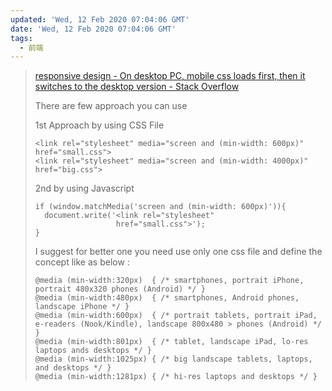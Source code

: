 ```yaml
---
updated: 'Wed, 12 Feb 2020 07:04:06 GMT'
date: 'Wed, 12 Feb 2020 07:04:06 GMT'
tags:
  - 前端
---
```


> [responsive design - On desktop PC, mobile css loads first, then it switches to the desktop version - Stack Overflow](https://stackoverflow.com/questions/53590786/on-desktop-pc-mobile-css-loads-first-then-it-switches-to-the-desktop-version)
>
> There are few approach you can use
>
> 1st Approach by using CSS File
>
> ```
> <link rel="stylesheet" media="screen and (min-width: 600px)" href="small.css">
> <link rel="stylesheet" media="screen and (min-width: 4000px)" href="big.css">
> ```
>
> 2nd by using Javascript
>
> ```
> if (window.matchMedia('screen and (min-width: 600px)')){
>   document.write('<link rel="stylesheet"
>                   href="small.css">');
> }
> ```
>
> I suggest for better one you need use only one css file and define the concept like as below :
>
> ```
> @media (min-width:320px)  { /* smartphones, portrait iPhone, portrait 480x320 phones (Android) */ }
> @media (min-width:480px)  { /* smartphones, Android phones, landscape iPhone */ }
> @media (min-width:600px)  { /* portrait tablets, portrait iPad, e-readers (Nook/Kindle), landscape 800x480 > phones (Android) */ }
> @media (min-width:801px)  { /* tablet, landscape iPad, lo-res laptops ands desktops */ }
> @media (min-width:1025px) { /* big landscape tablets, laptops, and desktops */ }
> @media (min-width:1281px) { /* hi-res laptops and desktops */ }
> ```
